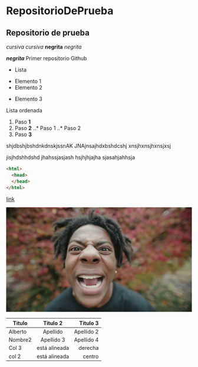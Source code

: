 # RepositorioDePrueba
## Repositorio de prueba
*cursiva* _cursiva_
**negrita** _negrita_

**_negrita_**
Primer repositorio Github

* Lista
+ Elemento 1
+ Elemento 2
* Elemento 3

Lista ordenada
1. Paso **1**
2. Paso **2**
..* Paso 1
..* Paso 2
3.  Paso **3**

shjdbshjbshdnkdnskjssnAK JNAjnsajhdxbshdcshj xnsjhxnsjhxnsjxsj

jisjhdshhdshd  jhahssjasjash hsjhjhjajha sjasahjahhsja

```html
<html>
  <head>
  </head>
</html>
```
[link](http://www.google.com "Titulo opcional")

![16473838240127](https://github.com/mariofdezz/RepositorioDePrueba/blob/main/16473838240127.jpg "Imagen de 16473838240127")

| Titulo | Titulo 2 | Titulo 3 |
|------|:--------:|---------:|
|Alberto | Apellido| Apellido 2|
|Nombre2| Apellido 3 | Apellido 4|
|Col 3 | está alineada| derecha|
|col 2 | está alineada | centro |

